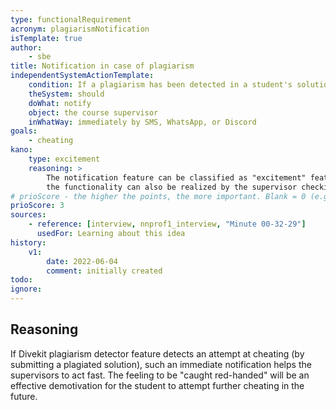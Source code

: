 ```yaml
---
type: functionalRequirement
acronym: plagiarismNotification
isTemplate: true
author:    
    - sbe
title: Notification in case of plagiarism
independentSystemActionTemplate:
    condition: If a plagiarism has been detected in a student's solution
    theSystem: should
    doWhat: notify
    object: the course supervisor
    inWhatWay: immediately by SMS, WhatsApp, or Discord
goals: 
    - cheating
kano:
    type: excitement
    reasoning: >
        The notification feature can be classified as "excitement" feature, since
        the functionality can also be realized by the supervisor checking a log regularly.
# prioScore - the higher the points, the more important. Blank = 0 (e.g. when filtered out in 1st pass)
prioScore: 3 
sources:
    - reference: [interview, nnprof1_interview, "Minute 00-32-29"]
      usedFor: Learning about this idea 
history:
    v1:
        date: 2022-06-04
        comment: initially created
todo:
ignore: 
---
```


## Reasoning

If Divekit plagiarism detector feature detects an attempt at cheating (by submitting a plagiated solution), 
such an immediate notification helps the supervisors to act fast. The feeling to be "caught red-handed" will
be an effective demotivation for the student to attempt further cheating in the future.